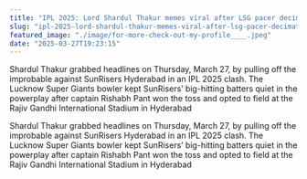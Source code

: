 ```yaml
---
title: "IPL 2025: Lord Shardul Thakur memes viral after LSG pacer decimates SRH 300 hopes"
slug: "ipl-2025-lord-shardul-thakur-memes-viral-after-lsg-pacer-decimates-srh-300-hopes"
featured_image: "./image/for-more-check-out-my-profile____.jpeg"
date: "2025-03-27T19:23:15"
---
```

Shardul Thakur grabbed headlines on Thursday, March 27, by pulling off the
improbable against SunRisers Hyderabad in an IPL 2025 clash. The Lucknow Super
Giants bowler kept SunRisers’ big-hitting batters quiet in the powerplay after
captain Rishabh Pant won the toss and opted to field at the Rajiv Gandhi
International Stadium in Hyderabad

Shardul Thakur grabbed headlines on Thursday, March 27, by pulling off the
improbable against SunRisers Hyderabad in an IPL 2025 clash. The Lucknow Super
Giants bowler kept SunRisers’ big-hitting batters quiet in the powerplay after
captain Rishabh Pant won the toss and opted to field at the Rajiv Gandhi
International Stadium in Hyderabad